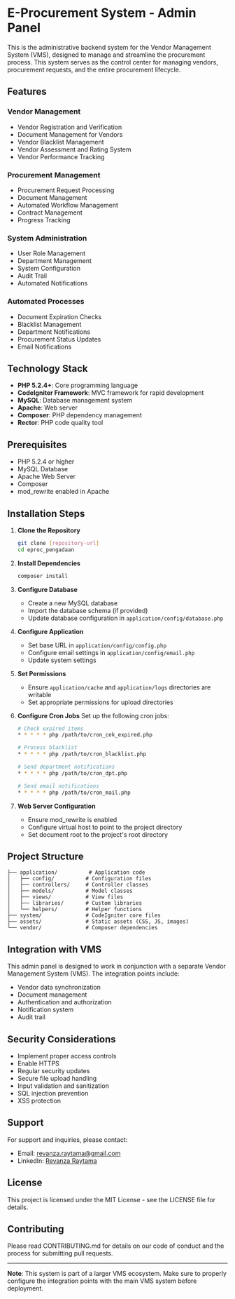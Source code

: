 # E-Procurement System - Admin Panel

This is the administrative backend system for the Vendor Management System (VMS), designed to manage and streamline the procurement process. This system serves as the control center for managing vendors, procurement requests, and the entire procurement lifecycle.

## Features

### Vendor Management
- Vendor Registration and Verification
- Document Management for Vendors
- Vendor Blacklist Management
- Vendor Assessment and Rating System
- Vendor Performance Tracking

### Procurement Management
- Procurement Request Processing
- Document Management
- Automated Workflow Management
- Contract Management
- Progress Tracking

### System Administration
- User Role Management
- Department Management
- System Configuration
- Audit Trail
- Automated Notifications

### Automated Processes
- Document Expiration Checks
- Blacklist Management
- Department Notifications
- Procurement Status Updates
- Email Notifications

## Technology Stack

- **PHP 5.2.4+**: Core programming language
- **CodeIgniter Framework**: MVC framework for rapid development
- **MySQL**: Database management system
- **Apache**: Web server
- **Composer**: PHP dependency management
- **Rector**: PHP code quality tool

## Prerequisites

- PHP 5.2.4 or higher
- MySQL Database
- Apache Web Server
- Composer
- mod_rewrite enabled in Apache

## Installation Steps

1. **Clone the Repository**
   ```bash
   git clone [repository-url]
   cd eproc_pengadaan
   ```

2. **Install Dependencies**
   ```bash
   composer install
   ```

3. **Configure Database**
   - Create a new MySQL database
   - Import the database schema (if provided)
   - Update database configuration in `application/config/database.php`

4. **Configure Application**
   - Set base URL in `application/config/config.php`
   - Configure email settings in `application/config/email.php`
   - Update system settings

5. **Set Permissions**
   - Ensure `application/cache` and `application/logs` directories are writable
   - Set appropriate permissions for upload directories

6. **Configure Cron Jobs**
   Set up the following cron jobs:
   ```bash
   # Check expired items
   * * * * * php /path/to/cron_cek_expired.php
   
   # Process blacklist
   * * * * * php /path/to/cron_blacklist.php
   
   # Send department notifications
   * * * * * php /path/to/cron_dpt.php
   
   # Send email notifications
   * * * * * php /path/to/cron_mail.php
   ```

7. **Web Server Configuration**
   - Ensure mod_rewrite is enabled
   - Configure virtual host to point to the project directory
   - Set document root to the project's root directory

## Project Structure

```
├── application/          # Application code
│   ├── config/          # Configuration files
│   ├── controllers/     # Controller classes
│   ├── models/          # Model classes
│   ├── views/           # View files
│   ├── libraries/       # Custom libraries
│   └── helpers/         # Helper functions
├── system/              # CodeIgniter core files
├── assets/              # Static assets (CSS, JS, images)
└── vendor/              # Composer dependencies
```

## Integration with VMS

This admin panel is designed to work in conjunction with a separate Vendor Management System (VMS). The integration points include:

- Vendor data synchronization
- Document management
- Authentication and authorization
- Notification system
- Audit trail

## Security Considerations

- Implement proper access controls
- Enable HTTPS
- Regular security updates
- Secure file upload handling
- Input validation and sanitization
- SQL injection prevention
- XSS protection

## Support

For support and inquiries, please contact:
- Email: revanza.raytama@gmail.com
- LinkedIn: [Revanza Raytama](https://linkedin.com/in/revanzaraytama)

## License

This project is licensed under the MIT License - see the LICENSE file for details.

## Contributing

Please read CONTRIBUTING.md for details on our code of conduct and the process for submitting pull requests.

---

**Note**: This system is part of a larger VMS ecosystem. Make sure to properly configure the integration points with the main VMS system before deployment. 